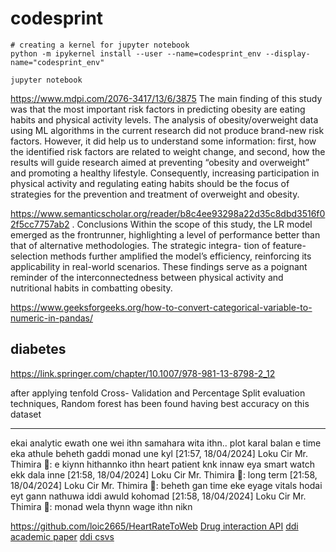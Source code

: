 # codesprint

```
# creating a kernel for jupyter notebook
python -m ipykernel install --user --name=codesprint_env --display-name="codesprint_env"

jupyter notebook
```

https://www.mdpi.com/2076-3417/13/6/3875
The main finding of this study was that the most important risk factors in predicting obesity are eating habits and physical activity levels. The analysis of obesity/overweight data using ML algorithms in the current research did not produce brand-new risk factors. However, it did help us to understand some information: first, how the identified risk factors are related to weight change, and second, how the results will guide research aimed at preventing “obesity and overweight” and promoting a healthy lifestyle. Consequently, increasing participation in physical activity and regulating eating habits should be the focus of strategies for the prevention and treatment of overweight and obesity.

https://www.semanticscholar.org/reader/b8c4ee93298a22d35c8dbd3516f02f5cc7757ab2
. Conclusions
Within the scope of this study, the LR model emerged as the frontrunner, highlighting
a level of performance better than that of alternative methodologies. The strategic integra-
tion of feature-selection methods further amplified the model’s efficiency, reinforcing its
applicability in real-world scenarios. These findings serve as a poignant reminder of the
interconnectedness between physical activity and nutritional habits in combatting obesity.

https://www.geeksforgeeks.org/how-to-convert-categorical-variable-to-numeric-in-pandas/

## diabetes

https://link.springer.com/chapter/10.1007/978-981-13-8798-2_12

after applying tenfold Cross- Validation and Percentage Split evaluation techniques, Random forest has been found having best accuracy on this dataset

---

ekai analytic ewath one wei ithn samahara wita ithn.. plot karal balan e time eka athule beheth gaddi monad une kyl
[21:57, 18/04/2024] Loku Cir Mr. Thimira 👻: e kiynn hithannko ithn heart patient knk innaw eya smart watch ekk dala inne
[21:58, 18/04/2024] Loku Cir Mr. Thimira 👻: long term
[21:58, 18/04/2024] Loku Cir Mr. Thimira 👻: beheth gan time eke eyage vitals hodai eyt gann nathuwa iddi awuld kohomad
[21:58, 18/04/2024] Loku Cir Mr. Thimira 👻: monad wela thynn wage ithn nikn

https://github.com/loic2665/HeartRateToWeb
[Drug interaction API](https://dev.drugbank.com/demo/ddi_checker)
[ddi academic paper](https://academic.oup.com/nar/article/50/D1/D1200/6389535#325785856)
[ddi csvs](http://ddinter.scbdd.com/download/)
